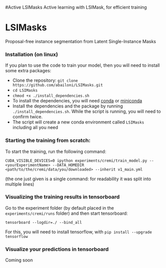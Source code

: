 #Active LSIMasks
Active learning with LSIMask, for efficient training
# LSIMasks
Proposal-free instance segmentation from Latent Single-Instance Masks

### Installation (on linux)
If you plan to use the code to train your model, then you will need to install some extra packages:

- Clone the repository: `git clone https://github.com/abailoni/LSIMasks.git`
- `cd LSIMasks`
- `chmod +x ./install_dependencies.sh`
- To install the dependencies, you will need [conda](https://docs.conda.io/projects/conda/en/latest/user-guide/install/) or [miniconda](https://docs.conda.io/en/latest/miniconda.html)
- Install the dependencies and the package by running `./install_dependencies.sh`. While the script is running, you will need to confirm twice.
- The script will create a new conda environment called `LSIMasks` including all you need

<!--
### Training your model  
- Download the training data from [here](https://heibox.uni-heidelberg.de/d/e182f3807b0c4761a999/)
- Start the training script with:
`CUDA_VISIBLE_DEVICES=0 ipython experiments/cremi/train_model.py -- yourExperimentName --DATA_HOMEDIR path/to/the/cremi/data/you/downloaded --inherit v1_main.yml  --config.loaders.general.loader_config.batch_size 1 --config.trainer.optimizer.Adam.lr 1e-4 `
- You find the main configuration file in `experiments/cremi/configs/v1_main.yml`   
-->

### Starting the training from scratch:
To start the training, run the following command:
```
CUDA_VISIBLE_DEVICES=0 ipython experiments/cremi/train_model.py -- <yourExperimentName> --DATA_HOMEDIR <path/to/the/cremi/data/you/downloaded> --inherit v1_main.yml
```
(the one just given is a single command: for readability it was split into multiple lines)


### Visualizing the training results in tensorboard
Go to the experiment folder (by default placed in the `experiments/cremi/runs` folder) and then start tensorboard:

`tensorboard --logdir=./ --bind_all`

For this, you will need to install tensorflow, with `pip install --upgrade tensorflow`




### Visualize your predictions in tensorboard
Coming soon
